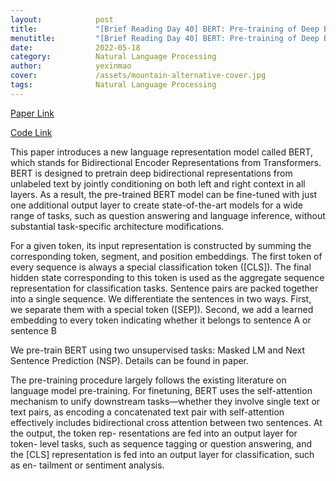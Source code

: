 ```yaml
---
layout:            post
title:             "[Brief Reading Day 40] BERT: Pre-training of Deep Bidirectional Transformers for Language Understanding"
menutitle:         "[Brief Reading Day 40] BERT: Pre-training of Deep Bidirectional Transformers for Language Understanding"
date:              2022-05-18
category:          Natural Language Processing
author:            yexinmao
cover:             /assets/mountain-alternative-cover.jpg
tags:              Natural Language Processing
---
```


[Paper Link](https://arxiv.org/pdf/1810.04805)

[Code Link](https://github.com/google-research/bert)

This paper introduces a new language representation model called BERT, which stands for Bidirectional Encoder Representations from Transformers. BERT is designed to pretrain deep bidirectional representations from unlabeled text by jointly conditioning on both left and right context in all layers. As a result, the pre-trained BERT model can be fine-tuned with just one additional output layer to create state-of-the-art models for a wide range of tasks, such as question answering and language inference, without substantial task-specific architecture modifications.

For a given token, its input representation is constructed by summing the corresponding token, segment, and position embeddings. The first token of every sequence is always a special classification token ([CLS]). The final hidden state corresponding to this token is used as the aggregate sequence representation for classification tasks. Sentence pairs are packed together into a single sequence. We differentiate the sentences in two ways. First, we separate them with a special token ([SEP]). Second, we add a learned embedding to every token indicating whether it belongs to sentence A or sentence B

We pre-train BERT using two unsupervised tasks: Masked LM and Next Sentence Prediction (NSP). Details can be found in paper.

The pre-training procedure largely follows the existing literature on language model pre-training. For finetuning, BERT uses the self-attention mechanism to unify downstream tasks—whether they involve single text or text pairs, as encoding a concatenated text pair with self-attention effectively includes bidirectional cross attention between two sentences. At the output, the token rep- resentations are fed into an output layer for token- level tasks, such as sequence tagging or question answering, and the [CLS] representation is fed into an output layer for classification, such as en- tailment or sentiment analysis.
